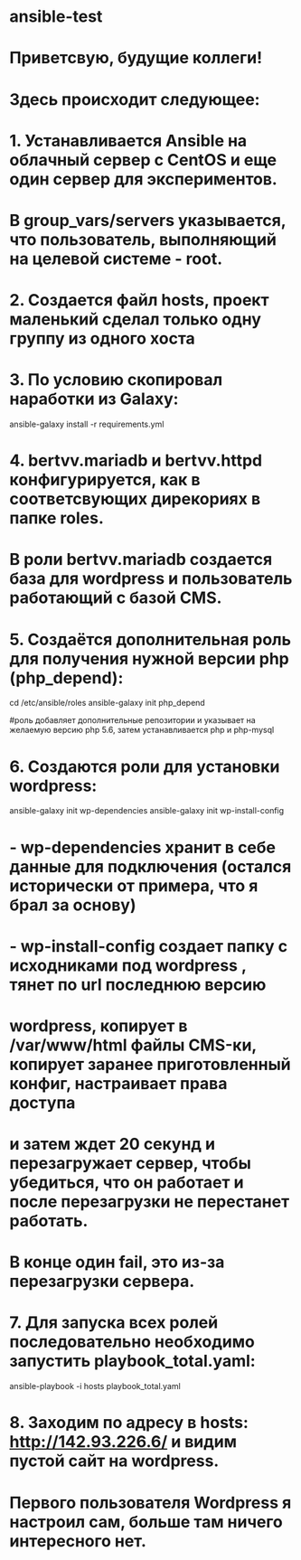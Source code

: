 # ansible-test
# Приветсвую, будущие коллеги!
# Здесь происходит следующее:

# 1. Устанавливается Ansible на облачный сервер с CentOS и еще один сервер для экспериментов.
# В group_vars/servers указывается, что пользователь, выполняющий на целевой системе - root.

# 2. Создается файл hosts, проект маленький сделал только одну группу из одного хоста
# 3. По условию скопировал наработки из Galaxy:

ansible-galaxy install -r requirements.yml

# 4. bertvv.mariadb и bertvv.httpd конфигурируется, как в соответсвующих дирекориях в папке roles.
# В роли bertvv.mariadb создается база для wordpress и пользователь работающий с базой CMS.
# 5. Создаётся дополнительная роль для получения нужной версии php (php_depend):

cd /etc/ansible/roles
ansible-galaxy init php_depend

#роль добавляет дополнительные репозитории и указывает на желаемую версию php 5.6, затем устанавливается php и php-mysql

# 6. Создаются роли для установки wordpress:

ansible-galaxy init wp-dependencies
ansible-galaxy init wp-install-config

# - wp-dependencies хранит в себе данные для подключения (остался исторически от примера, что я брал за основу)
# - wp-install-config создает папку с исходниками под wordpress , тянет по url последнюю версию 
# wordpress, копирует в /var/www/html файлы CMS-ки, копирует заранее приготовленный конфиг, настраивает права доступа 
# и затем ждет 20 секунд и перезагружает сервер, чтобы убедиться, что он работает и после перезагрузки не перестанет работать.
# В конце один fail, это из-за перезагрузки сервера.

# 7. Для запуска всех ролей последовательно необходимо запустить playbook_total.yaml:

ansible-playbook -i hosts playbook_total.yaml

# 8. Заходим по адресу в hosts: http://142.93.226.6/ и видим пустой сайт на wordpress. 
# Первого пользователя Wordpress я настроил сам, больше там ничего интересного нет.
